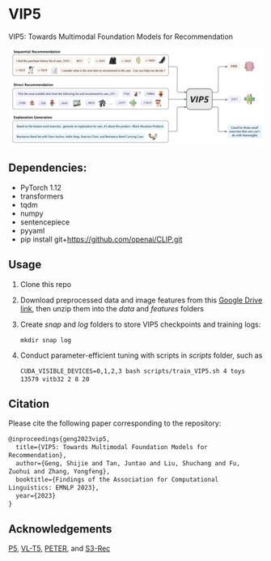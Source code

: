 # VIP5
VIP5: Towards Multimodal Foundation Models for Recommendation

![Teaser](figure/vip5_teaser.png)

## Dependencies: 
- PyTorch 1.12
- transformers
- tqdm
- numpy
- sentencepiece
- pyyaml
- pip install git+https://github.com/openai/CLIP.git

## Usage

1. Clone this repo

2. Download preprocessed data and image features from this [Google Drive link](https://drive.google.com/drive/u/1/folders/1AjM8Gx4A3xo8seYFWwNUBHpM9uRbfydR), then unzip them into the *data* and *features* folders

   
3. Create *snap* and *log* folders to store VIP5 checkpoints and training logs:
    ```
    mkdir snap log
    ```

4. Conduct parameter-efficient tuning with scripts in *scripts* folder, such as

    ```
    CUDA_VISIBLE_DEVICES=0,1,2,3 bash scripts/train_VIP5.sh 4 toys 13579 vitb32 2 8 20
    ```

## Citation

Please cite the following paper corresponding to the repository:
```
@inproceedings{geng2023vip5,
  title={VIP5: Towards Multimodal Foundation Models for Recommendation},
  author={Geng, Shijie and Tan, Juntao and Liu, Shuchang and Fu, Zuohui and Zhang, Yongfeng},
  booktitle={Findings of the Association for Computational Linguistics: EMNLP 2023},
  year={2023}
}
```

## Acknowledgements

[P5](https://github.com/jeykigung/P5), [VL-T5](https://github.com/j-min/VL-T5), [PETER](https://github.com/lileipisces/PETER), and [S3-Rec](https://github.com/aHuiWang/CIKM2020-S3Rec)
